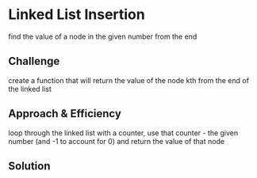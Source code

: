 # Linked List Insertion
find the value of a node in the given number from the end

## Challenge
create a function that will return the value of the node kth from the end of the linked list

## Approach & Efficiency
loop through the linked list with a counter, use that counter - the given number (and -1 to account for 0) and return the value of that node

## Solution
[](kth.jpg)